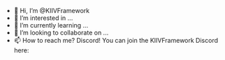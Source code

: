 - 👋 Hi, I’m @KIIVFramework
- 👀 I’m interested in ...
- 🌱 I’m currently learning ...
- 💞️ I’m looking to collaborate on ...
- 📫 How to reach me?
			Discord! You can join the KIIVFramework Discord here: 

<!---
KIIVFramework/KIIVFramework is a ✨ special ✨ repository because its `README.md` (this file) appears on your GitHub profile.
You can click the Preview link to take a look at your changes.
--->
